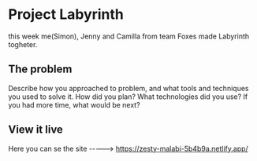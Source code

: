 # Project Labyrinth

this week me(Simon), Jenny and Camilla from team Foxes made Labyrinth togheter.

## The problem

Describe how you approached to problem, and what tools and techniques you used to solve it. How did you plan? What technologies did you use? If you had more time, what would be next?

## View it live

Here you can se the site -----> https://zesty-malabi-5b4b9a.netlify.app/
